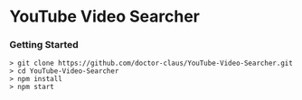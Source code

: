# YouTube Video Searcher

### Getting Started


```
> git clone https://github.com/doctor-claus/YouTube-Video-Searcher.git
> cd YouTube-Video-Searcher
> npm install
> npm start
```

